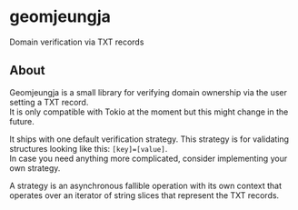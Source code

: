 # geomjeungja

Domain verification via TXT records

## About

Geomjeungja is a small library for verifying domain ownership via the user setting a TXT record.  
It is only compatible with Tokio at the moment but this might change in the future.

It ships with one default verification strategy. This strategy is for validating structures looking like this: `[key]=[value]`.  
In case you need anything more complicated, consider implementing your own strategy.

A strategy is an asynchronous fallible operation with its own context that operates over an iterator of string slices that represent the TXT records.
